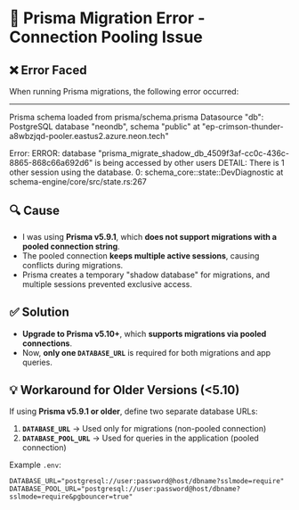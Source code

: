 # 🚀 Prisma Migration Error - Connection Pooling Issue  

## ❌ Error Faced  
When running Prisma migrations, the following error occurred:  

---------------------------------------------------------------------------
Prisma schema loaded from prisma/schema.prisma
Datasource "db": PostgreSQL database "neondb", schema "public" at "ep-crimson-thunder-a8wbzjqd-pooler.eastus2.azure.neon.tech"

Error: ERROR: database "prisma_migrate_shadow_db_4509f3af-cc0c-436c-8865-868c66a692d6" is being accessed by other users
DETAIL: There is 1 other session using the database.
   0: schema_core::state::DevDiagnostic
             at schema-engine/core/src/state.rs:267

## 🔍 Cause  
- I was using **Prisma v5.9.1**, which **does not support migrations with a pooled connection string**.  
- The pooled connection **keeps multiple active sessions**, causing conflicts during migrations.  
- Prisma creates a temporary "shadow database" for migrations, and multiple sessions prevented exclusive access.

## ✅ Solution  
- **Upgrade to Prisma v5.10+**, which **supports migrations via pooled connections**.  
- Now, **only one `DATABASE_URL`** is required for both migrations and app queries.  

## 💡 Workaround for Older Versions (<5.10)  
If using **Prisma v5.9.1 or older**, define two separate database URLs:  
1. **`DATABASE_URL`** → Used only for migrations (non-pooled connection)  
2. **`DATABASE_POOL_URL`** → Used for queries in the application (pooled connection)  

Example `.env`:  
```env
DATABASE_URL="postgresql://user:password@host/dbname?sslmode=require"
DATABASE_POOL_URL="postgresql://user:password@host/dbname?sslmode=require&pgbouncer=true"
